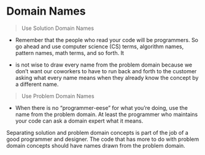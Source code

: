 # Domain Names

> Use Solution Domain Names

* Remember that the people who read your code will be programmers. So go ahead and use computer science (CS) terms, algorithm names, pattern names, math terms, and so forth. It

* is not wise to draw every name from the problem domain because we don’t want our coworkers to have to run back and forth to the customer asking what every name means when they already know the concept by a different name.

> Use Problem  Domain Names

*  When there is no “programmer-eese” for what you’re doing, use the name from the problem domain. At least the programmer who maintains your code can ask a domain expert what it means.

Separating solution and problem domain concepts is part of the job of a good programmer and designer. The code that has more to do with problem domain concepts
should have names drawn from the problem domain.

